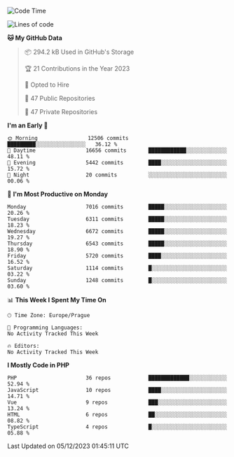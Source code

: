 <!--START_SECTION:waka-->
![Code Time](http://img.shields.io/badge/Code%20Time-1%2C583%20hrs%2058%20mins-blue)

![Lines of code](https://img.shields.io/badge/From%20Hello%20World%20I%27ve%20Written-11.1%20million%20lines%20of%20code-blue)

**🐱 My GitHub Data** 

> 📦 294.2 kB Used in GitHub's Storage 
 > 
> 🏆 21 Contributions in the Year 2023
 > 
> 💼 Opted to Hire
 > 
> 📜 47 Public Repositories 
 > 
> 🔑 47 Private Repositories 
 > 
**I'm an Early 🐤** 

```text
🌞 Morning                12506 commits       █████████░░░░░░░░░░░░░░░░   36.12 % 
🌆 Daytime                16656 commits       ████████████░░░░░░░░░░░░░   48.11 % 
🌃 Evening                5442 commits        ████░░░░░░░░░░░░░░░░░░░░░   15.72 % 
🌙 Night                  20 commits          ░░░░░░░░░░░░░░░░░░░░░░░░░   00.06 % 
```
📅 **I'm Most Productive on Monday** 

```text
Monday                   7016 commits        █████░░░░░░░░░░░░░░░░░░░░   20.26 % 
Tuesday                  6311 commits        █████░░░░░░░░░░░░░░░░░░░░   18.23 % 
Wednesday                6672 commits        █████░░░░░░░░░░░░░░░░░░░░   19.27 % 
Thursday                 6543 commits        █████░░░░░░░░░░░░░░░░░░░░   18.90 % 
Friday                   5720 commits        ████░░░░░░░░░░░░░░░░░░░░░   16.52 % 
Saturday                 1114 commits        █░░░░░░░░░░░░░░░░░░░░░░░░   03.22 % 
Sunday                   1248 commits        █░░░░░░░░░░░░░░░░░░░░░░░░   03.60 % 
```


📊 **This Week I Spent My Time On** 

```text
🕑︎ Time Zone: Europe/Prague

💬 Programming Languages: 
No Activity Tracked This Week

🔥 Editors: 
No Activity Tracked This Week
```

**I Mostly Code in PHP** 

```text
PHP                      36 repos            █████████████░░░░░░░░░░░░   52.94 % 
JavaScript               10 repos            ████░░░░░░░░░░░░░░░░░░░░░   14.71 % 
Vue                      9 repos             ███░░░░░░░░░░░░░░░░░░░░░░   13.24 % 
HTML                     6 repos             ██░░░░░░░░░░░░░░░░░░░░░░░   08.82 % 
TypeScript               4 repos             █░░░░░░░░░░░░░░░░░░░░░░░░   05.88 % 
```




 Last Updated on 05/12/2023 01:45:11 UTC
<!--END_SECTION:waka-->
<!--
**AlexKratky/AlexKratky** is a ✨ _special_ ✨ repository because its `README.md` (this file) appears on your GitHub profile.

Here are some ideas to get you started:

- 🔭 I’m currently working on ...
- 🌱 I’m currently learning ...
- 👯 I’m looking to collaborate on ...
- 🤔 I’m looking for help with ...
- 💬 Ask me about ...
- 📫 How to reach me: ...
- 😄 Pronouns: ...
- ⚡ Fun fact: ...
-->
